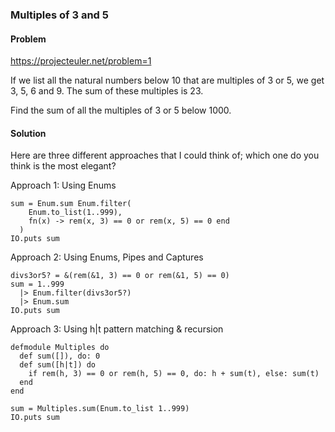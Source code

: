 ### Multiples of 3 and 5

#### Problem

https://projecteuler.net/problem=1

If we list all the natural numbers below 10 that are multiples of 3 or 5, we get 3, 5, 6 and 9. The sum of these multiples is 23.

Find the sum of all the multiples of 3 or 5 below 1000.

#### Solution

Here are three different approaches that I could think of; which one do you think is the most elegant?

Approach 1: Using Enums

```
sum = Enum.sum Enum.filter(
    Enum.to_list(1..999),
    fn(x) -> rem(x, 3) == 0 or rem(x, 5) == 0 end
  )
IO.puts sum
```

Approach 2: Using Enums, Pipes and Captures
```
divs3or5? = &(rem(&1, 3) == 0 or rem(&1, 5) == 0)
sum = 1..999
  |> Enum.filter(divs3or5?)
  |> Enum.sum
IO.puts sum
```

Approach 3: Using h|t pattern matching & recursion
```
defmodule Multiples do
  def sum([]), do: 0
  def sum([h|t]) do
    if rem(h, 3) == 0 or rem(h, 5) == 0, do: h + sum(t), else: sum(t)
  end
end

sum = Multiples.sum(Enum.to_list 1..999)
IO.puts sum
```